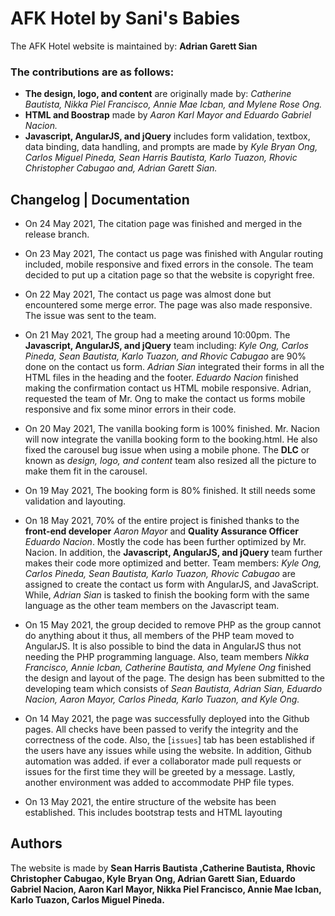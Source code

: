 # AFK Hotel by Sani's Babies

The AFK Hotel website is maintained by: **Adrian Garett Sian**


### The contributions are as follows:

- **The design, logo, and content** are originally made by: _Catherine Bautista, Nikka Piel Francisco, Annie Mae Icban, and Mylene Rose Ong._
- **HTML and Boostrap** made by _Aaron Karl Mayor and Eduardo Gabriel Nacion._
- **Javascript, AngularJS, and jQuery** includes form validation, textbox, data binding, data handling, and prompts are made by _Kyle Bryan Ong, Carlos Miguel Pineda, Sean Harris Bautista, Karlo Tuazon, Rhovic Christopher Cabugao and, Adrian Garett Sian._

## Changelog | Documentation

- On 24 May 2021, The citation page was finished and merged in the release branch.

- On 23 May 2021, The contact us page was finished with Angular routing included, mobile responsive and fixed errors in the console. The team decided to put up a citation page so that the website is copyright free.

- On 22 May 2021, The contact us page was almost done but encountered some merge error. The page was also made responsive. The issue was sent to the team.

- On 21 May 2021, The group had a meeting around 10:00pm. The **Javascript, AngularJS, and jQuery** team including: _Kyle Ong, Carlos Pineda, Sean Bautista, Karlo Tuazon,  and Rhovic Cabugao_ are 90% done on the contact us form. _Adrian Sian_ integrated their forms in all the HTML files in the heading and the footer. _Eduardo Nacion_ finished making the confirmation contact us HTML mobile responsive. Adrian, requested the team of Mr. Ong to make the contact us forms mobile responsive and fix some minor errors in their code.
 
- On 20 May 2021, The vanilla booking form is 100% finished. Mr. Nacion will now integrate the vanilla booking form to the booking.html. He also fixed the carousel bug issue when using a mobile phone. The **DLC** or known as _design, logo, and content_ team also resized all the picture to make them fit in the carousel.

- On 19 May 2021, The booking form is 80% finished. It still needs some validation and layouting.

- On 18 May 2021, 70% of the entire project is finished thanks to the **front-end developer** _Aaron Mayor_ and **Quality Assurance Officer** _Eduardo Nacion_. Mostly the code has been further optimized by Mr. Nacion. In addition, the **Javascript, AngularJS, and jQuery** team further makes their code more optimized and better. Team members: _Kyle Ong, Carlos Pineda, Sean Bautista, Karlo Tuazon, Rhovic Cabugao_ are assigned to create the contact us form with AngularJS, and JavaScript. While, _Adrian Sian_ is tasked to finish the booking form with the same language as the other team members on the Javascript team.

- On 15 May 2021, the group decided to remove PHP as the group cannot do anything about it thus, all members of the PHP team moved to AngularJS. It is also possible to bind the data in AngularJS thus not needing the PHP programming language. Also, team members _Nikka Francisco, Annie Icban, Catherine Bautista, and Mylene Ong_ finished the design and layout of the page. The design has been submitted to the developing team which consists of _Sean Bautista, Adrian Sian, Eduardo Nacion, Aaron Mayor, Carlos Pineda, Karlo Tuazon, and Kyle Ong._

- On 14 May 2021, the page was successfully deployed into the Github pages. All checks have been passed to verify the integrity and the correctness of the code. Also, the [`issues`] tab
has been established if the users have any issues while using the website. In addition, Github automation was added. if ever a collaborator made pull requests or issues for the first time
they will be greeted by a message. Lastly, another environment was added to accommodate PHP file types.

- On 13 May 2021, the entire structure of the website has been established. This includes bootstrap tests and HTML layouting

## Authors

The website is made by **Sean Harris Bautista ,Catherine Bautista, Rhovic Christopher Cabugao, Kyle Bryan Ong, Adrian Garett Sian, Eduardo Gabriel Nacion, Aaron Karl Mayor, Nikka Piel Francisco, Annie Mae Icban, Karlo Tuazon, Carlos Miguel Pineda.**
